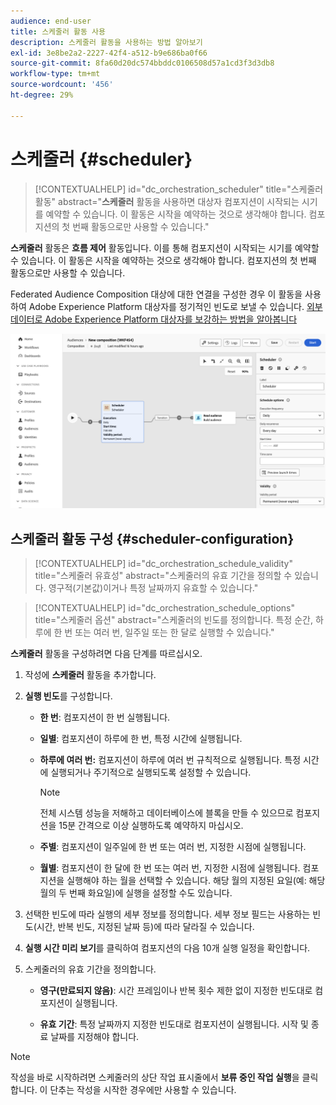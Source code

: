 ```yaml
---
audience: end-user
title: 스케줄러 활동 사용
description: 스케줄러 활동을 사용하는 방법 알아보기
exl-id: 3e8be2a2-2227-42f4-a512-b9e686ba0f66
source-git-commit: 8fa60d20dc574bbddc0106508d57a1cd3f3d3db8
workflow-type: tm+mt
source-wordcount: '456'
ht-degree: 29%

---
```


# 스케줄러 {#scheduler}

>[!CONTEXTUALHELP]
>id="dc_orchestration_scheduler"
>title="스케줄러 활동"
>abstract="**스케줄러** 활동을 사용하면 대상자 컴포지션이 시작되는 시기를 예약할 수 있습니다. 이 활동은 시작을 예약하는 것으로 생각해야 합니다. 컴포지션의 첫 번째 활동으로만 사용할 수 있습니다."

**스케줄러** 활동은 **흐름 제어** 활동입니다. 이를 통해 컴포지션이 시작되는 시기를 예약할 수 있습니다. 이 활동은 시작을 예약하는 것으로 생각해야 합니다. 컴포지션의 첫 번째 활동으로만 사용할 수 있습니다.

Federated Audience Composition 대상에 대한 연결을 구성한 경우 이 활동을 사용하여 Adobe Experience Platform 대상자를 정기적인 빈도로 보낼 수 있습니다. [외부 데이터로 Adobe Experience Platform 대상자를 보강하는 방법을 알아봅니다](../../connections/destinations.md)

![](../assets/scheduler.png)

## 스케줄러 활동 구성 {#scheduler-configuration}

>[!CONTEXTUALHELP]
>id="dc_orchestration_schedule_validity"
>title="스케줄러 유효성"
>abstract="스케줄러의 유효 기간을 정의할 수 있습니다. 영구적(기본값)이거나 특정 날짜까지 유효할 수 있습니다."

>[!CONTEXTUALHELP]
>id="dc_orchestration_schedule_options"
>title="스케줄러 옵션"
>abstract="스케줄러의 빈도를 정의합니다. 특정 순간, 하루에 한 번 또는 여러 번, 일주일 또는 한 달로 실행할 수 있습니다."

**스케줄러** 활동을 구성하려면 다음 단계를 따르십시오.

1. 작성에 **스케줄러** 활동을 추가합니다.

1. **실행 빈도**&#x200B;를 구성합니다.

   * **한 번**: 컴포지션이 한 번 실행됩니다.
   * **일별**: 컴포지션이 하루에 한 번, 특정 시간에 실행됩니다.
   * **하루에 여러 번:** 컴포지션이 하루에 여러 번 규칙적으로 실행됩니다. 특정 시간에 실행되거나 주기적으로 실행되도록 설정할 수 있습니다.

     >[!NOTE]
     >
     >전체 시스템 성능을 저해하고 데이터베이스에 블록을 만들 수 있으므로 컴포지션을 15분 간격으로 이상 실행하도록 예약하지 마십시오.

   * **주별**: 컴포지션이 일주일에 한 번 또는 여러 번, 지정한 시점에 실행됩니다.
   * **월별**: 컴포지션이 한 달에 한 번 또는 여러 번, 지정한 시점에 실행됩니다. 컴포지션을 실행해야 하는 월을 선택할 수 있습니다. 해당 월의 지정된 요일(예: 해당 월의 두 번째 화요일)에 실행을 설정할 수도 있습니다.

1. 선택한 빈도에 따라 실행의 세부 정보를 정의합니다. 세부 정보 필드는 사용하는 빈도(시간, 반복 빈도, 지정된 날짜 등)에 따라 달라질 수 있습니다.

1. **실행 시간 미리 보기**&#x200B;를 클릭하여 컴포지션의 다음 10개 실행 일정을 확인합니다.

1. 스케줄러의 유효 기간을 정의합니다.

   * **영구(만료되지 않음)**: 시간 프레임이나 반복 횟수 제한 없이 지정한 빈도대로 컴포지션이 실행됩니다.

   * **유효 기간**: 특정 날짜까지 지정한 빈도대로 컴포지션이 실행됩니다. 시작 및 종료 날짜를 지정해야 합니다.

>[!NOTE]
>
>작성을 바로 시작하려면 스케줄러의 상단 작업 표시줄에서 **보류 중인 작업 실행**&#x200B;을 클릭합니다. 이 단추는 작성을 시작한 경우에만 사용할 수 있습니다.

<!--## Example{#scheduler-example}

In the following example, the activity is configured so that the composition runs several times a day at 9 and 12 AM, every day of the week from October 1st, 2023 to January 1st, 2024.-->
